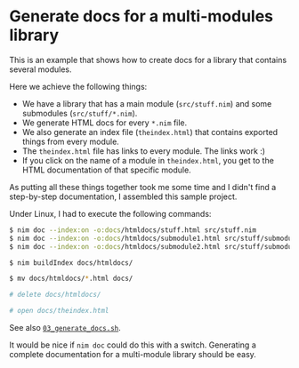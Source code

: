 Generate docs for a multi-modules library
=========================================

This is an example that shows how to create docs for
a library that contains several modules.

Here we achieve the following things:

* We have a library that has a main module (`src/stuff.nim`)
  and some submodules (`src/stuff/*.nim`).
* We generate HTML docs for every `*.nim` file.
* We also generate an index file (`theindex.html`) that
  contains exported things from every module.
* The `theindex.html` file has links to every module.
  The links work :)
* If you click on the name of a module in `theindex.html`,
  you get to the HTML documentation of that specific module.

As putting all these things together took me some time and I
didn't find a step-by-step documentation, I assembled
this sample project.

Under Linux, I had to execute the following commands:

```bash
$ nim doc --index:on -o:docs/htmldocs/stuff.html src/stuff.nim
$ nim doc --index:on -o:docs/htmldocs/submodule1.html src/stuff/submodule1.nim
$ nim doc --index:on -o:docs/htmldocs/submodule2.html src/stuff/submodule2.nim

$ nim buildIndex docs/htmldocs/

$ mv docs/htmldocs/*.html docs/

# delete docs/htmldocs/

# open docs/theindex.html
```

See also [`03_generate_docs.sh`](03_generate_docs.sh).

It would be nice if `nim doc` could do this with a switch. Generating
a complete documentation for a multi-module library should be easy.
